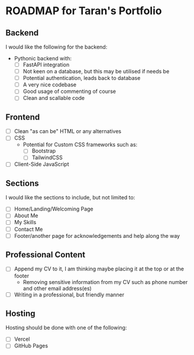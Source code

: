# ROADMAP for Taran's Portfolio

## Backend

I would like the following for the backend:

- Pythonic backend with:
  - [ ] FastAPI integration
  - [ ] Not keen on a database, but this may be utilised if needs be
  - [ ] Potential authentication, leads back to database
  - [ ] A very nice codebase
  - [ ] Good usage of commenting of course
  - [ ] Clean and scallable code

## Frontend

- [ ] Clean "as can be" HTML or any alternatives
- [ ] CSS
  - Potential for Custom CSS frameworks such as:
    - [ ] Bootstrap
    - [ ] TailwindCSS
- [ ] Client-Side JavaScript

## Sections

I would like the sections to include, but not limited to:

- [ ] Home/Landing/Welcoming Page
- [ ] About Me
- [ ] My Skills
- [ ] Contact Me
- [ ] Footer/another page for acknowledgements and help along the way

## Professional Content

- [ ] Append my CV to it, I am thinking maybe placing it at the top or at the footer
  - Removing sensitive information from my CV such as phone number and other email address(es)
- [ ] Writing in a professional, but friendly manner

## Hosting

Hosting should be done with one of the following:

- [ ] Vercel
- [ ] GitHub Pages
